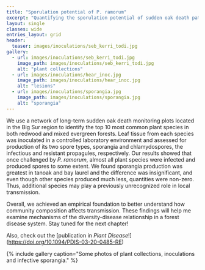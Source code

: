 ```yaml
---
title: "Sporulation potential of P. ramorum"
excerpt: "Quantifying the sporulation potential of sudden oak death pathogen"
layout: single
classes: wide
entries_layout: grid
header:
  teaser: images/inoculations/seb_kerri_todi.jpg
gallery:
  - url: images/inoculations/seb_kerri_todi.jpg
    image_path: images/inoculations/seb_kerri_todi.jpg
    alt: "plant collections"
  - url: images/inoculations/hear_inoc.jpg
    image_path: images/inoculations/hear_inoc.jpg
    alt: "lesions"
  - url: images/inoculations/sporangia.jpg
    image_path: images/inoculations/sporangia.jpg
    alt: "sporangia"
---
```


We use a network of long-term sudden oak death monitoring plots located in the Big Sur region to identify the top 10 most common plant species in both redwood and mixed evergreen forests. Leaf tissue from each species was inoculated in a controlled laboratory environment and assessed for production of its two spore types, sporangia and chlamydospores, the infectious and resistant propagules, respectively. Our results showed that once challenged by *P. ramorum*, almost all plant species were infected and produced spores to some extent. We found sporangia production was greatest in tanoak and bay laurel and the difference was insignificant, and even though other species produced much less, quantities were non-zero. Thus, additional species may play a previously unrecognized role in local transmission. 

Overall, we achieved an empirical foundation to better understand how community composition affects transmission. These findings will help me examine mechanisms of the diversity-disease relationship in a forest disease system. Stay tuned for the next chapter!  

Also, check out the [publication in *Plant Disease*!] (https://doi.org/10.1094/PDIS-03-20-0485-RE)  

{% include gallery caption="Some photos of plant collections, inoculations and infective sporangia." %}